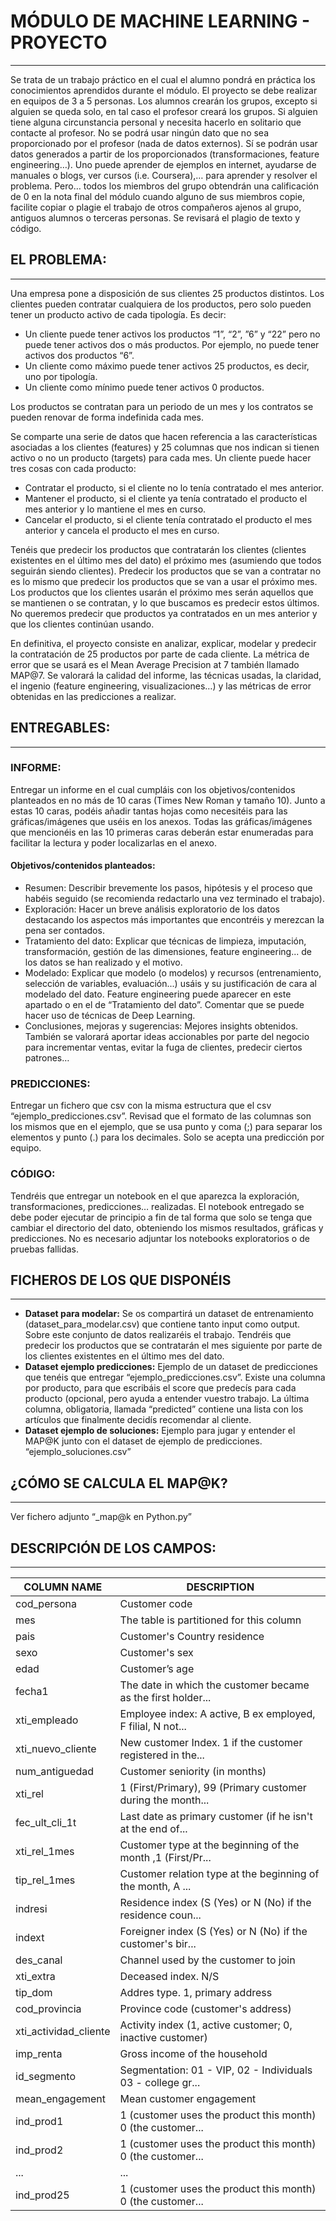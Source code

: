 # MÓDULO DE MACHINE LEARNING - PROYECTO
---

Se trata de un trabajo práctico en el cual el alumno pondrá en práctica los conocimientos aprendidos durante el módulo. El proyecto se debe realizar en equipos de 3 a 5 personas. Los alumnos crearán los grupos, excepto si alguien se queda solo, en tal caso el profesor creará los grupos. Si alguien tiene alguna circunstancia personal y necesita hacerlo en solitario que contacte al profesor. No se podrá usar ningún dato que no sea proporcionado por el profesor (nada de datos externos). Sí se podrán usar datos generados a partir de los proporcionados (transformaciones, feature engineering…). Uno puede aprender de ejemplos en internet, ayudarse de manuales o blogs, ver cursos (i.e. Coursera),… para aprender y resolver el problema. Pero… todos los miembros del grupo obtendrán una calificación de 0 en la nota final del módulo cuando alguno de sus miembros copie, facilite copiar o plagie el trabajo de otros compañeros ajenos al grupo, antiguos alumnos o terceras personas. Se revisará el plagio de texto y código.

## EL PROBLEMA:
---

Una empresa pone a disposición de sus clientes 25 productos distintos. Los clientes pueden contratar cualquiera de los productos, pero solo pueden tener un producto activo de cada tipología. Es decir:

- Un cliente puede tener activos los productos “1”, “2”, ”6” y “22” pero no puede tener activos dos o más productos. Por ejemplo, no puede tener activos dos productos “6”.
- Un cliente como máximo puede tener activos 25 productos, es decir, uno por tipología.
- Un cliente como mínimo puede tener activos 0 productos.

Los productos se contratan para un periodo de un mes y los contratos se pueden renovar de forma indefinida cada mes.

Se comparte una serie de datos que hacen referencia a las características asociadas a los clientes (features) y 25 columnas que nos indican si tienen activo o no un producto (targets) para cada mes. Un cliente puede hacer tres cosas con cada producto:

- Contratar el producto, si el cliente no lo tenía contratado el mes anterior.
- Mantener el producto, si el cliente ya tenía contratado el producto el mes anterior y lo mantiene el mes en curso.
- Cancelar el producto, si el cliente tenía contratado el producto el mes anterior y cancela el producto el mes en curso.

Tenéis que predecir los productos que contratarán los clientes (clientes existentes en el último mes del dato) el próximo mes (asumiendo que todos seguirán siendo clientes). Predecir los productos que se van a contratar no es lo mismo que predecir los productos que se van a usar el próximo mes. Los productos que los clientes usarán el próximo mes serán aquellos que se mantienen o se contratan, y lo que buscamos es predecir estos últimos. No queremos predecir que productos ya contratados en un mes anterior y que los clientes continúan usando.

En definitiva, el proyecto consiste en analizar, explicar, modelar y predecir la contratación de 25 productos por parte de cada cliente. La métrica de error que se usará es el Mean Average Precision at 7 también llamado MAP@7. Se valorará la calidad del informe, las técnicas usadas, la claridad, el ingenio (feature engineering, visualizaciones…) y las métricas de error obtenidas en las predicciones a realizar.

## ENTREGABLES:
---

### INFORME:

Entregar un informe en el cual cumpláis con los objetivos/contenidos planteados en no más de 10 caras (Times New Roman y tamaño 10). Junto a estas 10 caras, podéis añadir tantas hojas como necesitéis para las gráficas/imágenes que uséis en los anexos. Todas las gráficas/imágenes que mencionéis en las 10 primeras caras deberán estar enumeradas para facilitar la lectura y poder localizarlas en el anexo.

#### Objetivos/contenidos planteados:

- Resumen: Describir brevemente los pasos, hipótesis y el proceso que habéis seguido (se recomienda redactarlo una vez terminado el trabajo).
- Exploración: Hacer un breve análisis exploratorio de los datos destacando los aspectos más importantes que encontréis y merezcan la pena ser contados.
- Tratamiento del dato: Explicar que técnicas de limpieza, imputación, transformación, gestión de las dimensiones, feature engineering... de los datos se han realizado y el motivo.
- Modelado: Explicar que modelo (o modelos) y recursos (entrenamiento, selección de variables, evaluación...) usáis y su justificación de cara al modelado del dato. Feature engineering puede aparecer en este apartado o en el de “Tratamiento del dato”. Comentar que se puede hacer uso de técnicas de Deep Learning.
- Conclusiones, mejoras y sugerencias: Mejores insights obtenidos. También se valorará aportar ideas accionables por parte del negocio para incrementar ventas, evitar la fuga de clientes, predecir ciertos patrones…

### PREDICCIONES:

Entregar un fichero que csv con la misma estructura que el csv “ejemplo_predicciones.csv”. Revisad que el formato de las columnas son los mismos que en el ejemplo, que se usa punto y coma (;) para separar los elementos y punto (.) para los decimales. Solo se acepta una predicción por equipo.

### CÓDIGO:

Tendréis que entregar un notebook en el que aparezca la exploración, transformaciones, predicciones… realizadas. El notebook entregado se debe poder ejecutar de principio a fin de tal forma que solo se tenga que cambiar el directorio del dato, obteniendo los mismos resultados, gráficas y predicciones. No es necesario adjuntar los notebooks exploratorios o de pruebas fallidas.

## FICHEROS DE LOS QUE DISPONÉIS
---

- **Dataset para modelar:** Se os compartirá un dataset de entrenamiento (dataset_para_modelar.csv) que contiene tanto input como output. Sobre este conjunto de datos realizaréis el trabajo. Tendréis que predecir los productos que se contratarán el mes siguiente por parte de los clientes existentes en el último mes del dato.
- **Dataset ejemplo predicciones:** Ejemplo de un dataset de predicciones que tenéis que entregar “ejemplo_predicciones.csv”. Existe una columna por producto, para que escribáis el score que predecís para cada producto (opcional, pero ayuda a entender vuestro trabajo. La última columna, obligatoria, llamada “predicted” contiene una lista con los artículos que finalmente decidís recomendar al cliente.
- **Dataset ejemplo de soluciones:** Ejemplo para jugar y entender el MAP@K junto con el dataset de ejemplo de predicciones. “ejemplo_soluciones.csv”

## ¿CÓMO SE CALCULA EL MAP@K?
---

Ver fichero adjunto “_map@k en Python.py”

## DESCRIPCIÓN DE LOS CAMPOS:
---

| COLUMN NAME        | DESCRIPTION                                                  |
|--------------------|--------------------------------------------------------------|
| cod_persona        | Customer code                                                |
| mes                | The table is partitioned for this column                      |
| pais               | Customer's Country residence                                  |
| sexo               | Customer's sex                                               |
| edad               | Customer’s age                                               |
| fecha1             | The date in which the customer became as the first holder... |
| xti_empleado       | Employee index: A active, B ex employed, F filial, N not... |
| xti_nuevo_cliente | New customer Index. 1 if the customer registered in the...   |
| num_antiguedad     | Customer seniority (in months)                                |
| xti_rel            | 1 (First/Primary), 99 (Primary customer during the month... |
| fec_ult_cli_1t    | Last date as primary customer (if he isn't at the end of... |
| xti_rel_1mes      | Customer type at the beginning of the month ,1 (First/Pr... |
| tip_rel_1mes      | Customer relation type at the beginning of the month, A ... |
| indresi           | Residence index (S (Yes) or N (No) if the residence coun... |
| indext            | Foreigner index (S (Yes) or N (No) if the customer's bir... |
| des_canal         | Channel used by the customer to join                         |
| xti_extra         | Deceased index. N/S                                          |
| tip_dom           | Addres type. 1, primary address                              |
| cod_provincia     | Province code (customer's address)                           |
| xti_actividad_cliente | Activity index (1, active customer; 0, inactive customer) |
| imp_renta         | Gross income of the household                                |
| id_segmento       | Segmentation: 01 - VIP, 02 - Individuals 03 - college gr... |
| mean_engagement   | Mean customer engagement                                     |
| ind_prod1         | 1 (customer uses the product this month) 0 (the customer...  |
| ind_prod2         | 1 (customer uses the product this month) 0 (the customer...  |
| ...                | ...                                                          |
| ind_prod25        | 1 (customer uses the product this month) 0 (the customer...  |
